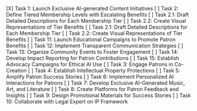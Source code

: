 [X] Task 1: Launch Exclusive AI-generated Content Initiatives
[ ] Task 2: Define Tiered Membership Levels with Escalating Benefits
  [ ] Task 2.1: Draft Detailed Descriptions for Each Membership Tier
  [ ] Task 2.2: Create Visual Representations of Tier Benefits
[ ] Task 2.1: Draft Detailed Descriptions for Each Membership Tier
[ ] Task 2.2: Create Visual Representations of Tier Benefits
[ ] Task 11: Launch Educational Campaigns to Promote Patron Benefits
[ ] Task 12: Implement Transparent Communication Strategies
[ ] Task 13: Organize Community Events to Foster Engagement
[ ] Task 14: Develop Impact Reporting for Patron Contributions
[ ] Task 15: Establish Advocacy Campaigns for Ethical AI Use
[ ] Task 3: Engage Patrons in Co-Creation
[ ] Task 4: Establish Intellectual Property Protections
[ ] Task 5: Amplify Patron Success Stories
[ ] Task 6: Implement Personalized AI Interactions for Patrons
[ ] Task 7: Develop Exclusive AI-Generated Music, Art, and Literature
[ ] Task 8: Create Platforms for Patron Feedback and Insights
[ ] Task 9: Design Promotional Materials for Success Stories
[ ] Task 10: Collaborate with Legal Expert on IP Framework